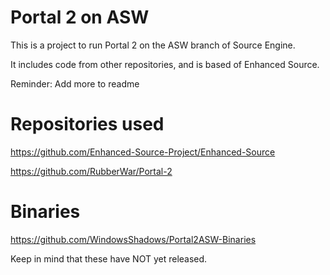 # Portal 2 on ASW

This is a project to run Portal 2 on the ASW branch of Source Engine.

It includes code from other repositories, and is based of Enhanced Source.

Reminder: Add more to readme


# Repositories used

https://github.com/Enhanced-Source-Project/Enhanced-Source

https://github.com/RubberWar/Portal-2

# Binaries

https://github.com/WindowsShadows/Portal2ASW-Binaries

Keep in mind that these have NOT yet released.

